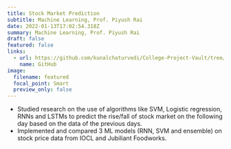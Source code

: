 ```yaml
---
title: Stock Market Prediction
subtitle: Machine Learning, Prof. Piyush Rai
date: 2022-01-13T17:02:54.318Z
summary: Machine Learning, Prof. Piyush Rai
draft: false
featured: false
links:
  - url: https://github.com/kunalchaturvedi/College-Project-Vault/tree/main/Stock%20Price%20Prediction
    name: GitHub
image:
  filename: featured
  focal_point: Smart
  preview_only: false
---
```

* Studied research on the use of algorithms like SVM, Logistic regression, RNNs and LSTMs to predict the rise/fall of stock market on the following day based on the data of the previous days.
* Implemented and compared 3 ML models (RNN, SVM and ensemble) on stock price data from IOCL and Jubiliant Foodworks.
